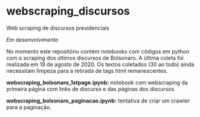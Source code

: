 # webscraping_discursos
Web scraping de discursos presidenciais

*Em desenvolvimento*

No momento este repositório contém notebooks com códigos em python com o scraping dos últimos discursos de Bolsonaro. A última coleta foi realizada em 18 de agosto de 2020. Os textos coletados (30 ao todo) ainda necessitam limpeza para a retirada de tags html remanescentes. 

**webscraping_bolsonaro_1stpage.ipynb:** notebook com webscraping da primeira página com links de discurso e das páginas dos discursos

**webscraping_bolsonaro_paginacao.ipynb:** tentativa de criar um crawler para a paginação. 
